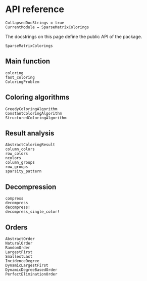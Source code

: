 # API reference

```@meta
CollapsedDocStrings = true
CurrentModule = SparseMatrixColorings
```

The docstrings on this page define the public API of the package.

```@docs
SparseMatrixColorings
```

## Main function

```@docs
coloring
fast_coloring
ColoringProblem
```

## Coloring algorithms

```@docs
GreedyColoringAlgorithm
ConstantColoringAlgorithm
StructuredColoringAlgorithm
```

## Result analysis

```@docs
AbstractColoringResult
column_colors
row_colors
ncolors
column_groups
row_groups
sparsity_pattern
```

## Decompression

```@docs
compress
decompress
decompress!
decompress_single_color!
```

## Orders

```@docs
AbstractOrder
NaturalOrder
RandomOrder
LargestFirst
SmallestLast
IncidenceDegree
DynamicLargestFirst
DynamicDegreeBasedOrder
PerfectEliminationOrder
```
